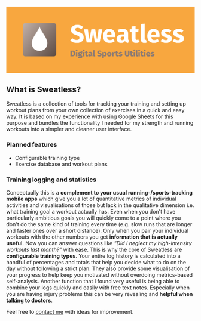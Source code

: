 ![Sweatlogo](./client/src/assets/svg/sweatlogo-tagline-paths.svg)

## What is Sweatless?
Sweatless is a collection of tools for tracking your training and setting up workout plans from your own collection of exercises in a quick and easy way. It is based on my experience with using Google Sheets for this purpose and bundles the functionality I needed for my strength and running workouts into a simpler and cleaner user interface.

### Planned features
- Configurable training type
- Exercise database and workout plans

### Training logging and statistics

Conceptually this is a **complement to your usual running-/sports-tracking mobile apps** which give you a lot of quantitative metrics of individual activities and visualisations of those but lack in the qualitative dimension i.e. what training goal a workout actually has. Even when you don't have particularly ambitious goals you will quickly come to a point where you don't do the same kind of training every time (e.g. slow runs that are longer and faster ones over a short distance). Only when you pair your individual workouts with the other numbers you get **information that is actually useful**. Now you can answer questions like *"Did I neglect my high-intensity workouts last month?"* with ease. This is why the core of Sweatless are **configurable training types**. Your entire log history is calculated into a handful of percentages and totals that help you decide what to do on the day without following a strict plan. They also provide some visualisation of your progress to help keep you motivated without overdoing metrics-based self-analysis. Another function that I found very useful is being able to combine your logs quickly and easily with free text notes. Especially when you are having injury problems this can be very revealing and **helpful when talking to doctors**.

Feel free to [contact me](#contactinfo-heading) with ideas for improvement.

